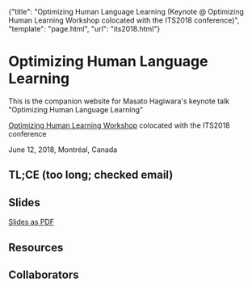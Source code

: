 {"title": "Optimizing Human Language Learning (Keynote @ Optimizing Human Learning Workshop colocated with the ITS2018 conference)", "template": "page.html", "url": "its2018.html"}

# Optimizing Human Language Learning

This is the companion website for Masato Hagiwara's keynote talk "Optimizing Human Language Learning"  

[Optimizing Human Learning Workshop](https://humanlearn.io/) colocated with the ITS2018 conference

June 12, 2018, Montréal, Canada

## TL;CE (too long; checked email)

## Slides

[Slides as PDF](/files/201806_OptimizingHumanLearning_Hagiwara.pdf)

## Resources


## Collaborators

